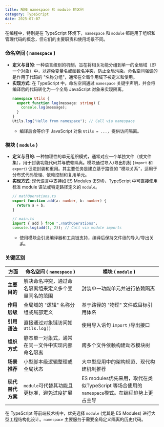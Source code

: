 ```yaml
---
title: 解释 namespace 和 module 的区别
category: TypeScript
date: 2025-07-07
---
```

在编程中，特别是在 TypeScript 环境下，`namespace` 和 `module` 都是用于组织和管理代码的概念，但它们的主要职责和使用场景不同。

### 命名空间 ( `namespace` )
- **定义与目的**: 一种语言级别的机制，旨在将相关功能分组到单一的全局域（即一个对象）中，以避免变量名或函数名冲突，防止全局污染。命名空间强调的是作用于代码的 "名称分组"，通常在全局作用域下被定义和使用。
- **实现方式**: 在 TypeScript 中，命名空间通过 `namespace` 关键字声明，并会将编译后的代码转化为一个全局 JavaScript 对象来实现隔离。
  ```typescript
  namespace Utils {
    export function log(message: string) {
      console.log(message);
    }
  }
  Utils.log("Hello from namespace"); // Call via namespace
  ```
  - 编译后会等价于 JavaScript 对象 `Utils = ...`，提供访问隔离。

### 模块 ( `module` )
- **定义与目的**: 一种物理性的单元组织模式，通常对应一个单独文件（或文件集），用于封装功能代码并与依赖隔离。模块通过导入/导出机制 (`import` 和 `export`) 促进封装和重用。其主要任务是建立基于路径的 "模块关系"，适用于分布式代码管理、依赖控制和复用单元。
- **实现方式**: 现代语言中支持如 ES Modules (ESM)，TypeScript 中可直接使用标准 module 语法或特定路径定义的 `module`。
  ```typescript
  // mathOperations.ts
  export function add(a: number, b: number) {
    return a + b;
  }

  // main.ts
  import { add } from "./mathOperations";
  console.log(add(1, 2)); // Call via module imports
  ```
  - 使用模块会引发编译器和工具链支持，编译后保持文件级的导入/导出关系。

### 关键区别
| **方面**               | **命名空间 ( `namespace` )**                 | **模块 ( `module` )**                             |
|------------------------|---------------------------------------------|-------------------------------------------------|
| **主要目的**            | 解决命名冲突，通过命名隔离组来定义多个变量同名的范围 | 封装单一功能单元并进行依赖隔离                  |
| **作用层级**            | 全局域的 "逻辑" 名称分组或局部定义             | 基于路径的 "物理" 文件或目标引用体系 |
| **引用语法**            | 直接通过对象链访问如 `Utils.log()`             | 使用导入语句 `import` /导出接口 |
| **组织方式**            | 静态单一对象式，通常在同一文件中实现内部命名隔离 | 跨多个文件依赖构建动态模块树          |
| **场景推荐**            | 小型脚本级逻辑整理或全局状态 | 大中型应用中的架构规范、现代构建机制推荐   |
| **现代替代方案**        | `module`可代替其功能且更标准，避免过度扩展        | ES modules优先采用，取代在类似TypeScript 等场合使用的`namespace`模式。在编程趋势上更占主导 |

在 TypeScript 等前端技术栈中，优先选择 `module` (尤其是 ES Modules) 进行大型工程结构化设计。`namespace` 主要服务于需要全局定义隔离的历史代码。
